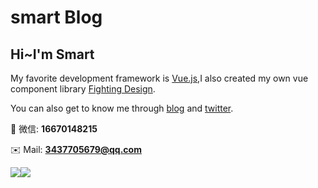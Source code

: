 # smart Blog

## Hi~I'm Smart

My favorite development framework is [Vue.js](https://v3.cn.vuejs.org),I also created my own vue component library [Fighting Design](https://fighting.tianyuhao.cn).

You can also get to know me through [blog](https://tianyuhao.cn/blog) and [twitter](https://twitter.com/tyh20011).

:speech_balloon: 微信: **16670148215**

:envelope: Mail: **3437705679@qq.com**

![](https://gz_lib.gitee.io/gz/static/wechat.jpeg)[![](https://github-readme-stats.vercel.app/api?username=Tyh2001)](https://github.com/Tyh2001/fighting-design)
